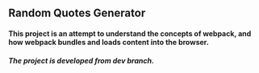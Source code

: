 ## Random Quotes Generator

#### This project is an attempt to understand the concepts of webpack, and how webpack bundles and loads content into the browser.

##### The project is developed from dev branch.
